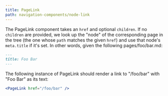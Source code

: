 ```yaml
---
title: PageLink
path: navigation-components/node-link
---
```


The PageLink component takes an `href` and optional `children`.
If no `children` are provided, we look up the "node" of the corresponding
page in the tree (the one whose `path` matches the given `href`) and use
that node's `meta.title` if it's set. In other words, given the following
pages/foo/bar.md:

```md
---
title: Foo Bar
---
```

The following instance of PageLink should render a link to "/foo/bar" with
"Foo Bar" as its text:
```.jsx
<PageLink href="/foo/bar" />
```
